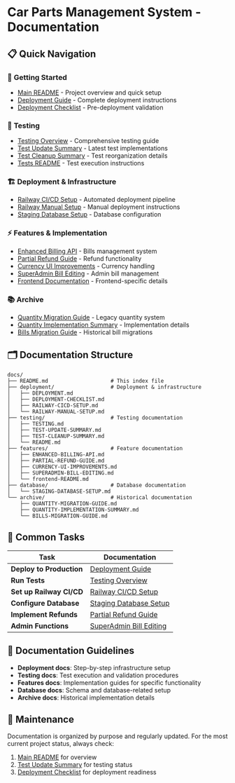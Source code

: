 # Car Parts Management System - Documentation

## 📋 **Quick Navigation**

### 🚀 **Getting Started**
- [Main README](../README.md) - Project overview and quick setup
- [Deployment Guide](deployment/DEPLOYMENT.md) - Complete deployment instructions
- [Deployment Checklist](deployment/DEPLOYMENT-CHECKLIST.md) - Pre-deployment validation

### 🧪 **Testing**
- [Testing Overview](testing/TESTING.md) - Comprehensive testing guide
- [Test Update Summary](testing/TEST-UPDATE-SUMMARY.md) - Latest test implementations
- [Test Cleanup Summary](testing/TEST-CLEANUP-SUMMARY.md) - Test reorganization details
- [Tests README](testing/README.md) - Test execution instructions

### 🏗️ **Deployment & Infrastructure**
- [Railway CI/CD Setup](deployment/RAILWAY-CICD-SETUP.md) - Automated deployment pipeline
- [Railway Manual Setup](deployment/RAILWAY-MANUAL-SETUP.md) - Manual deployment instructions
- [Staging Database Setup](database/STAGING-DATABASE-SETUP.md) - Database configuration

### ⚡ **Features & Implementation**
- [Enhanced Billing API](features/ENHANCED-BILLING-API.md) - Bills management system
- [Partial Refund Guide](features/PARTIAL-REFUND-GUIDE.md) - Refund functionality
- [Currency UI Improvements](features/CURRENCY-UI-IMPROVEMENTS.md) - Currency handling
- [SuperAdmin Bill Editing](features/SUPERADMIN-BILL-EDITING.md) - Admin bill management
- [Frontend Documentation](features/frontend-README.md) - Frontend-specific details

### 📚 **Archive**
- [Quantity Migration Guide](archive/QUANTITY-MIGRATION-GUIDE.md) - Legacy quantity system
- [Quantity Implementation Summary](archive/QUANTITY-IMPLEMENTATION-SUMMARY.md) - Implementation details
- [Bills Migration Guide](archive/BILLS-MIGRATION-GUIDE.md) - Historical bill migrations

## 🗂️ **Documentation Structure**

```
docs/
├── README.md                    # This index file
├── deployment/                  # Deployment & infrastructure
│   ├── DEPLOYMENT.md
│   ├── DEPLOYMENT-CHECKLIST.md
│   ├── RAILWAY-CICD-SETUP.md
│   └── RAILWAY-MANUAL-SETUP.md
├── testing/                     # Testing documentation
│   ├── TESTING.md
│   ├── TEST-UPDATE-SUMMARY.md
│   ├── TEST-CLEANUP-SUMMARY.md
│   └── README.md
├── features/                    # Feature documentation
│   ├── ENHANCED-BILLING-API.md
│   ├── PARTIAL-REFUND-GUIDE.md
│   ├── CURRENCY-UI-IMPROVEMENTS.md
│   ├── SUPERADMIN-BILL-EDITING.md
│   └── frontend-README.md
├── database/                    # Database documentation
│   └── STAGING-DATABASE-SETUP.md
└── archive/                     # Historical documentation
    ├── QUANTITY-MIGRATION-GUIDE.md
    ├── QUANTITY-IMPLEMENTATION-SUMMARY.md
    └── BILLS-MIGRATION-GUIDE.md
```

## 🎯 **Common Tasks**

| Task | Documentation |
|------|---------------|
| **Deploy to Production** | [Deployment Guide](deployment/DEPLOYMENT.md) |
| **Run Tests** | [Testing Overview](testing/TESTING.md) |
| **Set up Railway CI/CD** | [Railway CI/CD Setup](deployment/RAILWAY-CICD-SETUP.md) |
| **Configure Database** | [Staging Database Setup](database/STAGING-DATABASE-SETUP.md) |
| **Implement Refunds** | [Partial Refund Guide](features/PARTIAL-REFUND-GUIDE.md) |
| **Admin Functions** | [SuperAdmin Bill Editing](features/SUPERADMIN-BILL-EDITING.md) |

## 📖 **Documentation Guidelines**

- **Deployment docs**: Step-by-step infrastructure setup
- **Testing docs**: Test execution and validation procedures  
- **Features docs**: Implementation guides for specific functionality
- **Database docs**: Schema and database-related setup
- **Archive docs**: Historical implementation details

## 🔄 **Maintenance**

Documentation is organized by purpose and regularly updated. For the most current project status, always check:
1. [Main README](../README.md) for overview
2. [Test Update Summary](testing/TEST-UPDATE-SUMMARY.md) for testing status
3. [Deployment Checklist](deployment/DEPLOYMENT-CHECKLIST.md) for deployment readiness
